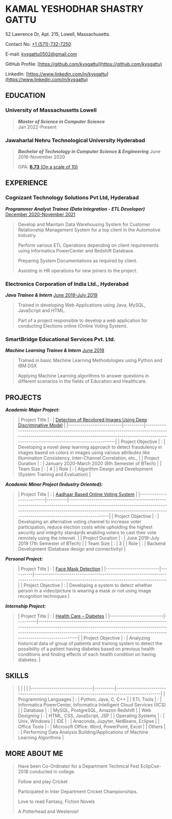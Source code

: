 # KAMAL YESHODHAR SHASTRY GATTU

52 Lawrence Dr, Apt. 215, Lowell, Massachusetts.

Contact No: [+1 (571)-732-7250](tel://+1%20(571)-732-7250/) 

E-mail: [kysgattu0502@gmail.com](mailto:kysgattu0502@gmail.com)

GitHub Profile: [https://github.com/kysgattu](https://github.com/kysgattu)

LinkedIn: [https://www.linkedin.com/in/kysgattu](https://www.linkedin.com/in/kysgattu)

## EDUCATION

### University of Massachusetts Lowell
>**_Master of Science in Computer Science_**  
>Jan 2022-Present

### Jawaharlal Nehru Technological University Hyderabad
>**_Bachelor of Technology in Computer Science &amp; Engineering_** 
>June 2016-November 2020
>
>GPA: [**6.73** (On a scale of 10)](https://github.com/kysgattu/Profile/blob/b7bb41d4b26a0b12d8f3fab623185f073d52af90/Files/BTech.pdf)

## EXPERIENCE

### Cognizant Technology Solutions Pvt Ltd, Hyderabad

**_Programmer Analyst Trainee (Data Integration - ETL Developer)_** 
[December 2020-November 2021](https://github.com/kysgattu/Profile/blob/b7bb41d4b26a0b12d8f3fab623185f073d52af90/Files/CTS%20Relieving%20Letter.pdf)

>Develop and Maintain Data Warehousing System for Customer Relationship Management System for a top client in the Automotive Industry.
>
>Perform various ETL Operations depending on client requirements using Informatica PowerCenter and Redshift Database.
>
>Preparing System Documentations as required by client.
>
>Assisting in HR operations for new joiners to the project.

### Electronics Corporation of India Ltd., Hyderabad

**_Java Trainee &amp; Intern_** 
[June 2019-July 2019](https://github.com/kysgattu/Profile/blob/b7bb41d4b26a0b12d8f3fab623185f073d52af90/Files/Internship-ECIL.pdf)

>Trained in developing Web Applications using Java, MySQL, JavaScript and HTML.
>
>Part of a project responsible to develop a web application for conducting Elections online (Online Voting System).

### SmartBridge Educational Services Pvt. Ltd.

**_Machine Learning Trainee &amp; Intern_** 
[June 2018](https://github.com/kysgattu/Profile/blob/b7bb41d4b26a0b12d8f3fab623185f073d52af90/Files/Internship-Smartbridge.pdf)

>Trained in basic Machine Learning Methodologies using Python and IBM DSX
>
>Applying Machine Learning algorithms to answer questions in different scenarios in the fields of Education and Healthcare.

## PROJECTS

**_Academic Major Project:_**

>|     Project Title        |     :    |     [Detection of Recolored Images Using Deep   Discriminative Model](https://github.com/kysgattu/Recolored-Image-Detection)                                                                                                                                     |
|--------------------------|----------|---------------------------------------------------------------------------------------------------------------------------------------------------------------------------------------------------------|
|     Project Objective    |     :    |     Developing a novel deep learning approach to detect fraudulency in images   based on colors in images using various attributes like Illumination Consistency,   Inter-Channel Correlation, etc., |
|     Project Duration     |     :    |     January 2020-March 2020 (8th Semester of BTech)                                                                                                                                                     |
|     Team Size            |     :    |     4                                                                                                                                                                                                   |
|     Role                 |     :    |     Algorithm Design and Development (System   Training and Evaluation)                                                                                                                                 |



**_Academic Minor Project (Industry Oriented):_**

>|     Project Title        |     :    |     [Aadhaar Based Online Voting System](https://github.com/kysgattu/Online-Voting-System)                                                                                                                                                                                                    |
|--------------------------|----------|-------------------------------------------------------------------------------------------------------------------------------------------------------------------------------------------------------------------------------------------|
|     Project Objective    |     :    |     Developing an alternative voting channel to   increase voter participation, reduce election costs while upholding the   highest security and integrity standards enabling voters to cast their vote   remotely using the internet.    |
|     Project Duration     |     :    |     June 2019-July 2019 (7th Semester of BTech)                                                                                                                                                                                           |
|     Team Size            |     :    |     3                                                                                                                                                                                                                                     |
|     Role                 |     :    |     Backend Development (Database design and   connectivity)                                                                                                                                                                              |



**_Personal Project:_**

>|     Project Title        |     :    |     [Face Mask Detection](https://github.com/kysgattu/Face-Mask-Detection)                                                                                                                |
|--------------------------|----------|----------------------------------------------------------------------------------------------------------------------------------------|
|     Project Objective    |     :    |     Developing a system to   detect whether person in a video/picture is wearing a mask or not using image   recognition techniques    |



**_Internship Project:_**

>|     Project Title        |     :    |     [Health Care – Diabetes](https://github.com/kysgattu/Health-Care-Diabetes)                                                                                                                                                                                                                |
|--------------------------|----------|-------------------------------------------------------------------------------------------------------------------------------------------------------------------------------------------------------------------------------------------|
|     Project Objective    |     :    |     Analyzing historical data of group of patients and training system to   detect the possibility of a patient having diabetes based on previous health   conditions and finding effects of each health condition on having diabetes.    |


## SKILLS


>|                              |          |                                                                                             |
|------------------------------|----------|---------------------------------------------------------------------------------------------|
|     Programming Languages    |     :    |     Python, Java, C, C++                                                                    |
|     ETL Tools                |     :    |     Informatica PowerCenter,     Informatica   Intelligent Cloud Services (IICS)            |
|     Database                 |     :    |     MySQL, PostgreSQL, Amazon Redshift                                                      |
|     Web Designing            |     :    |     HTML, CSS, JavaScript, JSP                                                              |
|     Operating Systems        |     :    |     Unix, Windows                                                                           |
|     IDE                      |     :    |     Anaconda, Jupyter, NetBeans, Eclipse                                                    |
|     Office Tools             |     :    |     Microsoft Office:     Word, PowerPoint, Excel                                           |
|     Others                   |     :    |     Performing Data Analysis      Building/Applications of Machine Learning   Algorithms    |




## MORE ABOUT ME 

> Have been Co-Ordinator for a Department Technical Fest EclipCse-2018 conducted in college.
>
>Follow and play Cricket
>
> Participated in Inter Department Cricket Championships.
>
> Love to read Fantasy, Fiction Novels
>
>A Potterhead and Westerosi!


